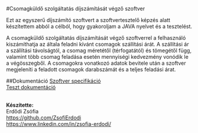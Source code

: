 #Csomagküldő szolgáltatás díjszámítását végző szoftver

Ezt az egyszerű díjszámító szoftvert a szoftvertesztelő képzés alatt készítettem abból a célból, hogy gyakoroljam a JAVA nyelvet és a tesztelést.


A csomagküldő szolgáltatás díjszámítását végző szoftverrel a felhasználó kiszámíthatja az általa feladni kívánt csomagok szállítási árát. A szállítási ár a szállítási távolságtól, a csomag méretétől (térfogatától) és tömegétől függ, valamint több csomag feladása esetén mennyiségi kedvezmény vonódik le a végösszegből. A csomagokra vonatkozó adatok bevitele után a szoftver megjeleníti a feladott csomagok darabszámát és a teljes feladási árat.


##Dokumentáció
[Szoftver specifikáció](https://github.com/ZsofiErdodi/csomagkuldo/blob/master/src/main/resources/com/example/gui_basic/Csomagk%C3%BCld%C5%91%20szolg%C3%A1ltat%C3%A1s%20specifik%C3%A1ci%C3%B3.pdf) \
[Teszt dokumentáció](https://github.com/ZsofiErdodi/csomagkuldo/blob/master/src/main/resources/com/example/gui_basic/Teszt%20dokument%C3%A1ci%C3%B3.pdf)


\
**Készítette:**\
Erdődi Zsófia\
https://github.com/ZsofiErdodi \
https://www.linkedin.com/in/zsofia-erdodi/